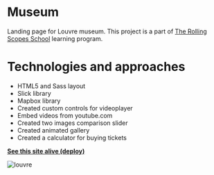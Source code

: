 # Museum
Landing page for Louvre museum. This project is a part of [The Rolling Scopes School](https://rs.school/) learning program.

# Technologies and approaches
* HTML5 and Sass layout
* Slick library
* Mapbox library
* Created custom controls for videoplayer
* Embed videos from youtube.com
* Created two images comparison slider 
* Created animated gallery
* Created a calculator for buying tickets

**[See this site alive (deploy)](https://prizzz.github.io/Museum/museum/)**

![louvre](https://i.imgur.com/jDLH9ga.jpg)
